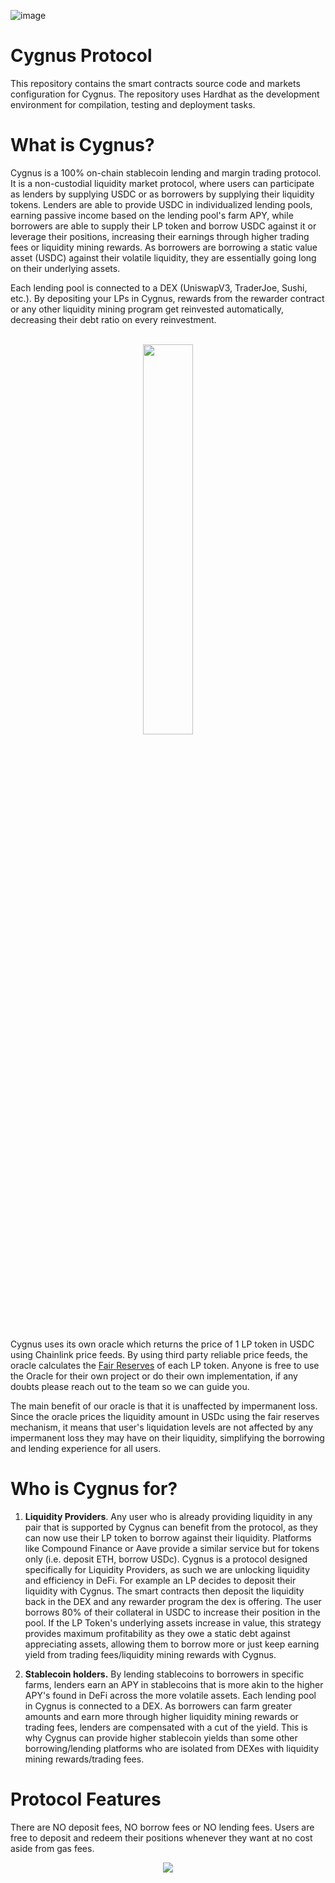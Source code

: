 ![image](https://user-images.githubusercontent.com/97303883/216618721-20c0aae8-deb0-48b8-9e67-06175e9b9814.png)



# **Cygnus Protocol**

This repository contains the smart contracts source code and markets configuration for Cygnus. The repository uses Hardhat as the development environment for compilation, testing and deployment tasks.

# **What is Cygnus?**

Cygnus is a 100% on-chain stablecoin lending and margin trading protocol. It is a non-custodial liquidity market protocol, where users can participate as lenders by supplying USDC or as borrowers by supplying their liquidity tokens. Lenders are able to provide USDC in individualized lending pools, earning passive income based on the lending pool's farm APY, while borrowers are able to supply their LP token and borrow USDC against it or leverage their positions, increasing their earnings through higher trading fees or liquidity mining rewards. As borrowers are borrowing a static value asset (USDC) against their volatile liquidity, they are essentially going long on their underlying assets.

Each lending pool is connected to a DEX (UniswapV3, TraderJoe, Sushi, etc.). By depositing your LPs in Cygnus, rewards from the rewarder contract or any other liquidity mining program get reinvested automatically, decreasing their debt ratio on every reinvestment.
<br />
<br />
<p align="center">
<img src="https://user-images.githubusercontent.com/97303883/190871738-29fa7ef3-2090-4478-93ef-279eff1121b3.svg" width=40% />
</p>

<br />
Cygnus uses its own oracle which returns the price of 1 LP token in USDC using Chainlink price feeds. By using third party reliable price feeds, the oracle calculates the <a href="https://blog.alphaventuredao.io/fair-lp-token-pricing/">Fair Reserves</a> of each LP token. Anyone is free to use the Oracle for their own project or do their own implementation, if any doubts please reach out to the team so we can guide you.

The main benefit of our oracle is that it is unaffected by impermanent loss. Since the oracle prices the liquidity amount in USDc using the fair reserves mechanism, it means that user's liquidation levels are not affected by any impermanent loss they may have on their liquidity, simplifying the borrowing and lending experience for all users.


# **Who is Cygnus for?**

1) **Liquidity Providers**. Any user who is already providing liquidity in any pair that is supported by Cygnus can benefit from the protocol, as they can now use their LP token to borrow against their liquidity. Platforms like Compound Finance or Aave provide a similar service but for tokens only (i.e. deposit ETH, borrow USDc). Cygnus is a protocol designed specifically for Liquidity Providers, as such we are unlocking liquidity and efficiency in DeFi. For example an LP decides to deposit their liquidity with Cygnus. The smart contracts then deposit the liquidity back in the DEX and any rewarder program the dex is offering. The user borrows 80% of their collateral in USDC to increase their position in the pool. If the LP Token's underlying assets increase in value, this strategy provides maximum profitability as they owe a static debt against appreciating assets, allowing them to borrow more or just keep earning yield from trading fees/liquidity mining rewards with Cygnus.

2) **Stablecoin holders.** 
By lending stablecoins to borrowers in specific farms, lenders earn an APY in stablecoins that is more akin to the higher APY's found in DeFi across the more volatile assets. Each lending pool in Cygnus is connected to a DEX. As borrowers can farm greater amounts and earn more through higher liquidity mining rewards or trading fees, lenders are compensated with a cut of the yield. This is why Cygnus can provide higher stablecoin yields than some other borrowing/lending platforms who are isolated from DEXes with liquidity mining rewards/trading fees.

# **Protocol Features**

There are NO deposit fees, NO borrow fees or NO lending fees. Users are free to deposit and redeem their positions whenever they want at no cost aside from gas fees.

  <p align="center">
  <img src="https://user-images.githubusercontent.com/97303883/225300674-ec0c0260-ea1b-4dab-9654-e41fc7f72ca2.png" />
</p>
 
